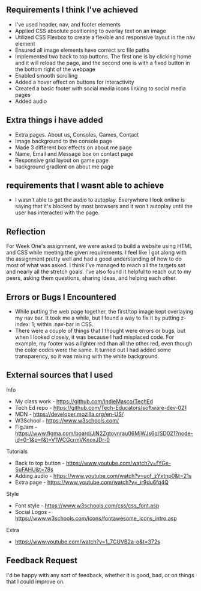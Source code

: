## Requirements I think I've achieved

- I've used header, nav, and footer elements
- Applied CSS absolute positioning to overlay text on an image
- Utilized CSS Flexbox to create a flexible and responsive layout in the nav element
- Ensured all image elements have correct src file paths
- Implemented two back to top buttons. The first one is by clicking home and it will reload the page, and the second one is with a fixed button in the bottom right of the webpage
- Enabled smooth scrolling
- Added a hover effect on buttons for interactivity
- Created a basic footer with social media icons linking to social media pages
- Added audio

## Extra things i have added

- Extra pages. About us, Consoles, Games, Contact
- Image background to the console page
- Made 3 different box effects on about me page
- Name, Email and Message box on contact page
- Responsive grid layout on game page
- background gradient on about me page

## requirements that I wasnt able to achieve

- I wasn't able to get the audio to autoplay. Everywhere I look online is saying that it's blocked by most browsers and it won't autoplay until the user has interacted with the page.

## Reflection

For Week One's assignment, we were asked to build a website using HTML and CSS while meeting the given requirements. I feel like I got along with the assignment pretty well and had a good understanding of how to do most of what was asked. I think I've managed to reach all the targets set and nearly all the stretch goals. I've also found it helpful to reach out to my peers, asking them questions, sharing ideas, and helping each other.

## Errors or Bugs I Encountered

- While putting the web page together, the first/top image kept overlaying my nav bar. It took me a while, but I found a way to fix it by putting z-index: 1; within .nav-bar in CSS.
- There were a couple of things that I thought were errors or bugs, but when I looked closely, it was because I had misplaced code. For example, my footer was a lighter red than all the other red, even though the color codes were the same. It turned out I had added some transparency, so it was mixing with the white background.

## External sources that I used

Info

- My class work - https://github.com/IndieMasco/TechEd
- Tech Ed repo - https://github.com/Tech-Educators/software-dev-021
- MDN - https://developer.mozilla.org/en-US/
- W3School - https://www.w3schools.com/
- FigJam - https://www.figma.com/board/JjN2Zgtoynrau06MjWJs6q/SD021?node-id=0-1&p=f&t=V1WCGcrmVKnoxJDr-0

Tutorials

- Back to top button - https://www.youtube.com/watch?v=fYGe-SuFAHU&t=78s
- Adding audio - https://www.youtube.com/watch?v=uof_zYxtnp0&t=21s
- Extra page - https://www.youtube.com/watch?v=_ir9du6fq4Q

Style

- Font style - https://www.w3schools.com/css/css_font.asp
- Social Logos - https://www.w3schools.com/icons/fontawesome_icons_intro.asp

Extra

- https://www.youtube.com/watch?v=1_7CUVB2a-o&t=372s

## Feedback Request

I'd be happy with any sort of feedback, whether it is good, bad, or on things that I could improve on.
